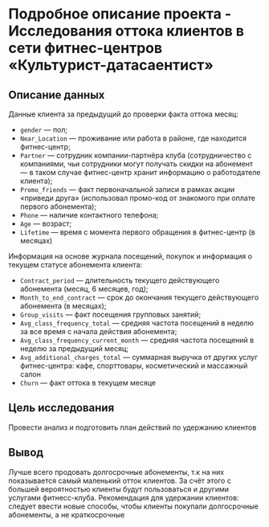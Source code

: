 # Подробное описание проекта - Исследования оттока клиентов в сети фитнес-центров «Культурист-датасаентист»

## Описание данных

Данные клиента за предыдущий до проверки факта оттока месяц:

* `gender` — пол;
* `Near_Location` — проживание или работа в районе, где находится фитнес-центр;
* `Partner` — сотрудник компании-партнёра клуба (сотрудничество с компаниями, чьи сотрудники могут получать скидки на абонемент — в таком случае фитнес-центр хранит информацию о работодателе клиента);
* `Promo_friends` — факт первоначальной записи в рамках акции «приведи друга» (использовал промо-код от знакомого при оплате первого абонемента);
* `Phone` — наличие контактного телефона;
* `Age` — возраст;
* `Lifetime` — время с момента первого обращения в фитнес-центр (в месяцах)

Информация на основе журнала посещений, покупок и информация о текущем статусе абонемента клиента:

* `Contract_period` — длительность текущего действующего абонемента (месяц, 6 месяцев, год);
* `Month_to_end_contract` — срок до окончания текущего действующего абонемента (в месяцах);
* `Group_visits` — факт посещения групповых занятий;
* `Avg_class_frequency_total` — средняя частота посещений в неделю за все время с начала действия абонемента;
* `Avg_class_frequency_current_month` — средняя частота посещений в неделю за предыдущий месяц;
* `Avg_additional_charges_total` — суммарная выручка от других услуг фитнес-центра: кафе, спорттовары, косметический и массажный салон
* `Churn` — факт оттока в текущем месяце

## Цель исследования

Провести анализ и подготовить план действий по удержанию клиентов

## Вывод

Лучше всего продовать долгосрочные абонементы, т.к на них показывается самый маленький отток клиентов. За счёт этого с большей вероятностью клиенты будут пользоваться и другими услугами фитнесс-клуба. Рекомендация для удержании клиентов: следует ввести новые способы, чтобы клиенты покупали долгосрочные абонементы, а не краткосрочные 



